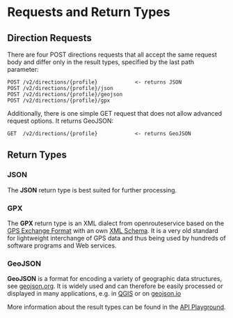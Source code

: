 # Requests and Return Types

## Direction Requests

There are four POST directions requests that all accept the same request body and differ only in the result types, specified by the last path parameter:

    POST /v2/directions/{profile}            <- returns JSON
    POST /v2/directions/{profile}/json
    POST /v2/directions/{profile}/geojson
    POST /v2/directions/{profile}/gpx

Additionally, there is one simple GET request that does not allow advanced request options. It returns GeoJSON:

    GET  /v2/directions/{profile}            <- returns GeoJSON


## Return Types

### JSON 

The **JSON** return type is best suited for further processing.

### GPX

The **GPX** return type is an XML dialect from openrouteservice based on the [GPS Exchange Format](https://www.topografix.com/gpx.asp) with an own [XML Schema](https://raw.githubusercontent.com/GIScience/openrouteservice-schema/main/gpx/v2/ors-gpx.xsd).
It is a very old standard for lightweight interchange of GPS data and thus being used by hundreds of software programs and Web services.

### GeoJSON

**GeoJSON** is a format for encoding a variety of geographic data structures, see [geojson.org](https://datatracker.ietf.org/doc/html/rfc7946).
It is widely used and can therefore be easily processed or displayed in many applications, e.g. in [QGIS](https://qgis.org/) or on [geojson.io](http://geojson.io/)

More information about the result types can be found in the [API Playground](https://openrouteservice.org/dev/#/api-docs/directions_service).
